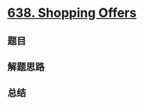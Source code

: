 # [638. Shopping Offers](https://leetcode.com/problems/shopping-offers/)

## 题目


## 解题思路


## 总结


